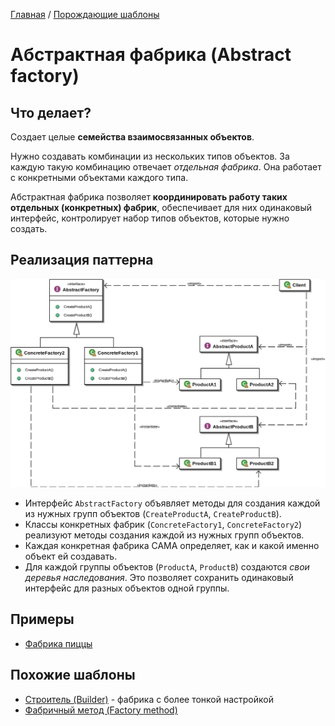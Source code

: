 [Главная](../..) / [Порождающие шаблоны](..)

# Абстрактная фабрика (Abstract factory)

## Что делает?

Создает целые **семейства взаимосвязанных объектов**.

Нужно создавать комбинации из нескольких типов объектов. За каждую такую комбинацию отвечает *отдельная фабрика*. Она работает с конкретными объектами каждого типа. 

Абстрактная фабрика позволяет **координировать работу таких отдельных (конкретных) фабрик**, обеспечивает для них одинаковый интерфейс, контролирует набор типов объектов, которые нужно создать.

## Реализация паттерна

![Схема паттерна Абстрактная фабрика](./scheme/scheme.png)

* Интерфейс `AbstractFactory` объявляет методы для создания каждой из нужных групп объектов (`CreateProductA`, `CreateProductB`).
* Классы конкретных фабрик (`ConcreteFactory1`, `ConcreteFactory2`) реализуют методы создания каждой из нужных групп объектов. 
* Каждая конкретная фабрика САМА определяет, как и какой именно объект ей создавать.
* Для каждой группы объектов (`ProductA`, `ProductB`) создаются *свои деревья наследования*. Это позволяет сохранить одинаковый интерфейс для разных объектов одной группы.

## Примеры

* [Фабрика пиццы](./pizza)

## Похожие шаблоны

* [Строитель (Builder)](../builder) - фабрика с более тонкой настройкой
* [Фабричный метод (Factory method)](../factoryMethod)